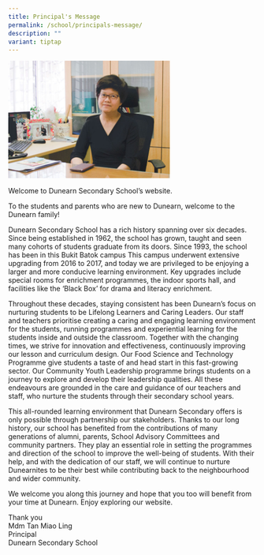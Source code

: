 ```yaml
---
title: Principal's Message
permalink: /school/principals-message/
description: ""
variant: tiptap
---
```

<div class="isomer-image-wrapper"><img style="width: 65%;" height="auto" width="100%" src="/images/principal.jpg"></div><p>Welcome to Dunearn Secondary School’s website.</p><p>To the students and parents who are new to Dunearn, welcome to the Dunearn family!</p><p>Dunearn Secondary School has a rich history spanning over six decades. Since being established in 1962, the school has grown, taught and seen many cohorts of students graduate from its doors. Since 1993, the school has been in this Bukit Batok campus This campus underwent extensive upgrading from 2016 to 2017, and today we are privileged to be enjoying a larger and more conducive learning environment.&nbsp;Key upgrades include special rooms for enrichment programmes, the indoor sports hall, and facilities like the ‘Black Box’ for drama and literacy enrichment.</p><p>Throughout these decades, staying consistent has been Dunearn’s focus on nurturing students to be Lifelong Learners and Caring Leaders. Our staff and teachers prioritise creating a caring and engaging learning environment for the students, running programmes and experiential learning for the students inside and outside the classroom. Together with the changing times, we strive for innovation and effectiveness, continuously improving our lesson and curriculum design. Our Food Science and Technology Programme give students a taste of and head start in this fast-growing sector. Our Community Youth Leadership programme brings students on a journey to explore and develop their leadership qualities. All these endeavours are grounded in the care and guidance of our teachers and staff, who nurture the students through their secondary school years.&nbsp;</p><p>This all-rounded learning environment that Dunearn Secondary offers is only possible through partnership our stakeholders. Thanks to our long history, our school has benefited from the contributions of many generations of alumni, parents, School Advisory Committees and community partners. They play an essential role in setting the programmes and direction of the school to improve the well-being of students. With their help, and with the dedication of our staff, we will continue to nurture Dunearnites to be their best while contributing back to the neighbourhood and wider community.</p><p>We welcome you along this journey and hope that you too will benefit from your time at Dunearn. Enjoy exploring our website.</p><p>Thank you<br>Mdm Tan Miao Ling<br>Principal<br>Dunearn Secondary School</p>